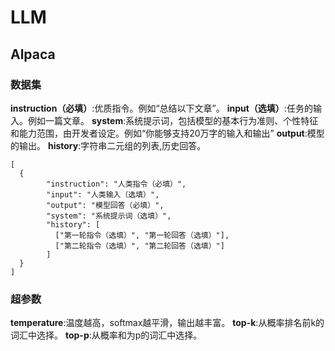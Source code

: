 # LLM
## Alpaca
### 数据集
**instruction（必填）**:优质指令。例如“总结以下文章”。
**input（选填）**:任务的输入。例如一篇文章。
**system**:系统提示词，包括模型的基本行为准则、个性特征和能力范围，由开发者设定。例如“你能够支持20万字的输入和输出”
**output**:模型的输出。
**history**:字符串二元组的列表,历史回答。
```
[
  {
        "instruction": "人类指令（必填）",
        "input": "人类输入（选填）",
        "output": "模型回答（必填）",
        "system": "系统提示词（选填）",
        "history": [
          ["第一轮指令（选填）", "第一轮回答（选填）"],
          ["第二轮指令（选填）", "第二轮回答（选填）"]
        ]
  }
]
```
### 超参数
**temperature**:温度越高，softmax越平滑，输出越丰富。
**top-k**:从概率排名前k的词汇中选择。
**top-p**:从概率和为p的词汇中选择。